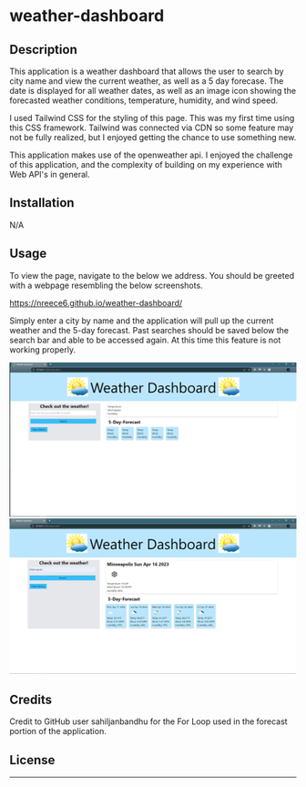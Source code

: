 # weather-dashboard

## Description

This application is a weather dashboard that allows the user to search by city name and view the current weather, as well as a 5 day forecase. The date is displayed for all weather dates, as well as an image icon showing the forecasted weather conditions, temperature, humidity, and wind speed.

I used Tailwind CSS for the styling of this page. This was my first time using this CSS framework. Tailwind was connected via CDN so some feature may not be fully realized, but I enjoyed getting the chance to use something new.

This application makes use of the openweather api. I enjoyed the challenge of this application, and the complexity of building on my experience with Web API's in general.

## Installation

N/A

## Usage

To view the page, navigate to the below we address. You should be greeted with a webpage resembling the below screenshots.

https://nreece6.github.io/weather-dashboard/

Simply enter a city by name and the application will pull up the current weather and the 5-day forecast. Past searches should be saved below the search bar and able to be accessed again. At this time this feature is not working properly.

![alt text](images/weather-dashboard-1.PNG)
![alt text](images/weather-dashboard-2.PNG)

## Credits

Credit to GitHub user sahiljanbandhu for the For Loop used in the forecast portion of the application.

## License



---